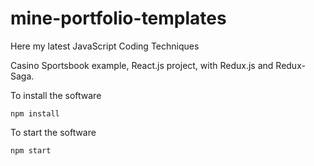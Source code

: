 # mine-portfolio-templates
Here my latest JavaScript Coding Techniques

Casino Sportsbook example, React.js project, with Redux.js and Redux-Saga.

To install the software

```
npm install
```

To start the software

```
npm start
```
